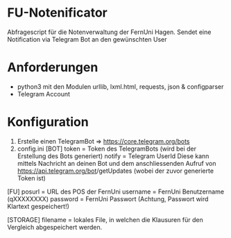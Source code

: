 # FU-Notenificator
Abfragescript für die Notenverwaltung der FernUni Hagen.
Sendet eine Notification via Telegram Bot an den gewünschten User

# Anforderungen
- python3 mit den Modulen urllib, lxml.html, requests, json & configparser
- Telegram Account

# Konfiguration
1. Erstelle einen TelegramBot => https://core.telegram.org/bots
2. config.ini
  [BOT]
  token = Token des TelegramBots (wird bei der Erstellung des Bots generiert)
  notify = Telegram UserId 
     Diese kann mittels Nachricht an deinen Bot und dem anschliessenden Aufruf von https://api.telegram.org/bot<BOTID>/getUpdates (wobei <BOTID> der zuvor generierte Token ist)
  
  [FU]
  posurl = URL des POS der FernUni 
  username = FernUni Benutzername (qXXXXXXXX)
  password = FernUni Passwort (Achtung, Passwort wird Klartext gespeichert!)

  [STORAGE]
  filename = lokales File, in welchen die Klausuren für den Vergleich abgespeichert werden.
